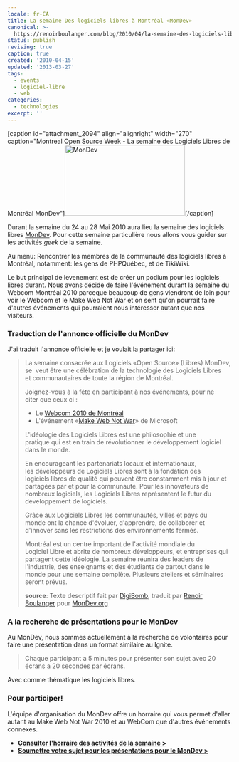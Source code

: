 ```yaml
---
locale: fr-CA
title: La semaine Des logiciels libres à Montréal «MonDev»
canonical: >-
  https://renoirboulanger.com/blog/2010/04/la-semaine-des-logiciels-libres-a-montreal-mondev/
status: publish
revising: true
caption: true
created: '2010-04-15'
updated: '2013-03-27'
tags:
  - events
  - logiciel-libre
  - web
categories:
  - technologies
excerpt: ''
---
```


[caption id="attachment_2094" align="alignright" width="270" caption="Montreal Open Source Week - La semaine des Logiciels Libres de Montréal MonDev"]<img class="size-full wp-image-2094 " title="MonDev" src="http://renoirboulanger.com/wp-content/uploads/2010/03/mondev_logo.png" alt="MonDev" width="270" height="159" />[/caption]

Durant la semaine du 24 au 28 Mai 2010 aura lieu la semaine des logiciels libres <a href="http://mondev.org">MonDev</a>. Pour cette semaine particulière nous allons vous guider sur les activités <em>geek</em> de la semaine.

Au menu: Rencontrer les membres de la communauté des logiciels libres à Montréal, notamment: les gens de PHPQuébec, et de TikiWiki.

Le but principal de levenement est de créer un podium pour les logiciels libres durant. Nous avons décide de faire l'événement durant la semaine du Webcom Montréal 2010 parceque beaucoup de gens viendront de loin pour voir le Webcom et le Make Web Not War et on sent qu'on pourrait faire d'autres événements qui pourraient nous intéresser autant que nos visiteurs.


<!--more-->
<h3>Traduction de l'annonce officielle du MonDev</h3>
J'ai traduit l'annonce officielle et je voulait la partager ici:
<blockquote>La semaine consacrée aux Logiciels «Open Source» (Libres) MonDev, se  veut être une célébration de la technologie des Logiciels Libres et communautaires de toute la région de Montréal.

Joignez-vous à la fête en participant à nos événements, pour ne citer que ceux ci :
<ul>
	<li>Le <a href="http://webcom-montreal.com/">Webcom 2010 de Montréal</a></li>
	<li>L'événement «<a href="http://webnotwar.ca/">Make Web Not War</a>» de Microsoft</li>
</ul>
L'idéologie des Logiciels Libres est une philosophie et une pratique qui est en train de révolutionner le développement logiciel dans le monde.

En encourageant les partenariats locaux et internationaux, les développeurs de Logiciels Libres sont à la fondation des logiciels libres de qualité qui peuvent être constamment mis à jour et partagées par et pour la communauté. Pour les innovateurs de nombreux logiciels,
les Logiciels Libres représentent le futur du développement de logiciels.

Grâce aux Logiciels Libres les communautés, villes et pays du monde ont la chance d'évoluer, d'apprendre, de collaborer et d'innover sans les restrictions des environnements fermés.

Montréal est un centre important de l'activité mondiale du Logiciel Libre et abrite de nombreux développeurs, et entreprises qui partagent cette idéologie. La semaine réunira des leaders de l'industrie, des enseignants et des étudiants de partout dans le monde pour une semaine complète. Plusieurs ateliers et séminaires seront prévus.

<strong>source</strong>: Texte descriptif fait par <a href="http://dropthedigibomb.com/">DigiBomb</a>, traduit par <a href="http://renoirboulanger.com/">Renoir Boulanger</a> pour <a href="http://mondev.org">MonDev.org</a></blockquote>
<h3>A la recherche de présentations pour le MonDev</h3>
Au MonDev, nous sommes actuellement à la recherche de volontaires pour faire une présentation dans un format similaire au Ignite.
<blockquote>Chaque participant a 5 minutes pour présenter son sujet avec 20 écrans a 20 secondes par écrans.</blockquote>
Avec comme thématique les logiciels libres.

<h3>Pour participer!</h3>
L'équipe d'organisation du MonDev offre un horraire qui vous permet d'aller autant au Make Web Not War 2010 et au WebCom que d'autres événements connexes.
<ul>
	<li><strong><a href="http://mondev.org/general/schedule/">Consulter l'horraire des activités de la semaine &gt;</a></strong></li>
	<li><strong><a href="http://mondev.org/submit/">Soumettre votre sujet pour les présentations pour le MonDev &gt;</a></strong></li>
</ul>